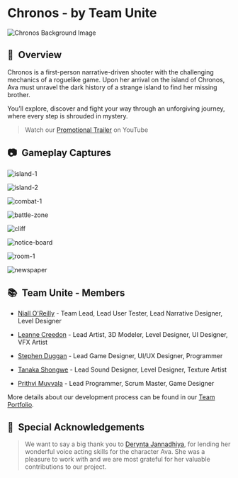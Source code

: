 # Chronos - by Team Unite

![Chronos Background Image](Images/chronos-background.png)

## 📝&ensp;Overview
Chronos is a first-person narrative-driven shooter with the challenging mechanics of a roguelike game. Upon her arrival on the island of Chronos, Ava must unravel the dark history of a strange island to find her missing brother.  

You’ll explore, discover and fight your way through an unforgiving journey, where every step is shrouded in mystery.

> Watch our [Promotional Trailer](https://www.youtube.com/watch?v=dpf8nFKAG-Q) on YouTube


## 📷&ensp;Gameplay Captures
![island-1](Images/island-1.jpg)

![island-2](Images/island-2.jpg)

![combat-1](Images/combat-1.jpg)

![battle-zone](Images/battle-zone.jpg)

![cliff](Images/cliff.jpg)

![notice-board](Images/notice-board.jpg)

![room-1](Images/room-1.jpg)

![newspaper](Images/newspaper.jpg)

## 📚&ensp;Team Unite - Members
- [Niall O'Reilly](https://mahara.dkit.ie/view/view.php?t=dUGQgCmIsEav3OR4o9yK) - Team Lead, Lead User Tester, Lead Narrative Designer, Level Designer

- [Leanne Creedon](https://mahara.dkit.ie/view/view.php?t=knRr93FJx1B5p04mWv6C) - Lead Artist, 3D Modeler, Level Designer, UI Designer, VFX Artist

- [Stephen Duggan](https://mahara.dkit.ie/view/view.php?t=WYi972V8oKPfrUesFESH) - Lead Game Designer, UI/UX Designer, Programmer

- [Tanaka Shongwe](https://mahara.dkit.ie/view/view.php?t=jrgpEDHnGV8YF5KQ07xS) - Lead Sound Designer, Level Designer, Texture Artist

- [Prithvi Muvvala](https://mahara.dkit.ie/view/view.php?t=l1zoL2YKZqXVJIEhvkea) - Lead Programmer, Scrum Master, Game Designer

More details about our development process can be found in our [Team Portfolio]( https://mahara.dkit.ie/view/view.php?t=h9vaBP4flnZWVjM2IwbC ).


## 🎵&ensp;Special Acknowledgements
> We want to say a big thank you to [Derynta Jannadhiya](https://www.linkedin.com/in/derynta-jannadhiya-826602225/?utm_source=share&utm_campaign=share_via&utm_content=profile&utm_medium=ios_app), for lending her wonderful voice acting skills for the character Ava. She was a pleasure to work with and we are most grateful for her valuable contributions to our project.




